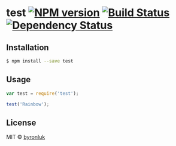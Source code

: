 # test [![NPM version][npm-image]][npm-url] [![Build Status][travis-image]][travis-url] [![Dependency Status][daviddm-image]][daviddm-url]
> 

## Installation

```sh
$ npm install --save test
```

## Usage

```js
var test = require('test');

test('Rainbow');
```
## License

MIT © [byronluk]()


[npm-image]: https://badge.fury.io/js/test.svg
[npm-url]: https://npmjs.org/package/test
[travis-image]: https://travis-ci.org/byronluk/test.svg?branch=master
[travis-url]: https://travis-ci.org/byronluk/test
[daviddm-image]: https://david-dm.org/byronluk/test.svg?theme=shields.io
[daviddm-url]: https://david-dm.org/byronluk/test
